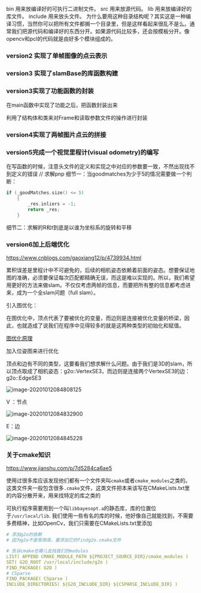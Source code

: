 bin 用来放编译好的可执行二进制文件。
src 用来放源代码。
lib 用来放编译好的库文件。
include 用来放头文件。
为什么要用这种目录结构呢？其实这是一种编译习惯，当然你可以把所有文件都搁一个目录里，但是这样看起来很乱不是么。通常我们把源代码和编译好的东西分开。如果源代码比较多，还会按模板分开。像opencv和pcl的代码就是由好多个模块组成的。





### version2 实现了单帧图像的点云表示

### version3 实现了slamBase的库函数构建

### version3实现了功能函数的封装

在main函数中实现了功能之后，把函数封装出来

利用了结构体和类来对Frame和读取参数文件的操作进行封装

### version4实现了两帧图片点云的拼接

### version5完成一个视觉里程计(visual odometry)的编写

在写函数的时候，注意头文件的定义和实现之中对应的参数要一致，不然出现找不到定义的错误
// 求解pnp
细节一：当goodmatches为少于5的情况需要做一个判断：

```c++
if (_goodMatches.size() <= 5)
    {
        _res.inliers = -1;
        return _res;
    }
```

细节二：求解的R和t到底是以谁为坐标系的旋转和平移

### version6加上后端优化

https://www.cnblogs.com/gaoxiang12/p/4739934.html

累积误差是里程计中不可避免的，后续的相机姿态依赖着前面的姿态。想要保证地图的准确，必须要保证每次匹配都精确无误，而这是难以实现的。所以，我们希望用更好的方法来做slam。不仅仅考虑两帧的信息，而要把所有整的信息都考虑进来，成为一个全slam问题（full slam）。

引入图优化：

在图优化中，顶点代表了要被优化的变量，而边则是连接被优化变量的桥梁，因此，也就造成了说我们在程序中见得较多的就是这两种类型的初始化和赋值。

[图优化原理](https://blog.csdn.net/heyijia0327/article/details/47686523)

加入位姿图来进行优化

顶点和边有不同的类型，这要看我们想求解什么问题。由于我们是3D的slam，所以顶点取成了相机姿态：g2o::VertexSE3，而边则是连接两个VertexSE3的边：g2o::EdgeSE3

![image-20201012084808125](/home/xgq/.config/Typora/typora-user-images/image-20201012084808125.png)



V ：节点

![image-20201012084832900](/home/xgq/.config/Typora/typora-user-images/image-20201012084832900.png)

E：边

![image-20201012084845228](/home/xgq/.config/Typora/typora-user-images/image-20201012084845228.png)

### 关于cmake知识

https://www.jianshu.com/p/7d5284ca6ae5

使用过很多库应该发现他们都有一个文件夹叫`cmake`或者`cmake_modules`之类的。这类文件夹一般包含很多`.cmake`文件，这类文件把本来该写在CMakeLists.txt里的内容分散开来，用来找特定的库之类的

可执行程序需要用到一个叫`libbayesopt.a`的静态库，库的位置位于`/usr/local/lib`.
 我们使用一些有名的库的时候，他好像自己就能找到，不需要多费精神，比如OpenCv，我们只需要在CMakeLists.txt里添加

```yaml
# 添加g2o的依赖
# 因为g2o不是常用库，要添加它的findg2o.cmake文件

# 告诉cmake在哪儿去找我们的modules
LIST( APPEND CMAKE_MODULE_PATH ${PROJECT_SOURCE_DIR}/cmake_modules )
SET( G2O_ROOT /usr/local/include/g2o )
FIND_PACKAGE( G2O )
# CSparse
FIND_PACKAGE( CSparse )
INCLUDE_DIRECTORIES( ${G2O_INCLUDE_DIR} ${CSPARSE_INCLUDE_DIR} )
```

